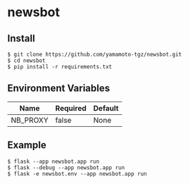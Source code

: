 # newsbot

## Install

```
$ git clone https://github.com/yamamoto-tgz/newsbot.git
$ cd newsbot
$ pip install -r requirements.txt
```

## Environment Variables

| Name     | Required | Default |
| -------- | -------- | ------- |
| NB_PROXY | false    | None    |

## Example

```
$ flask --app newsbot.app run
$ flask --debug --app newsbot.app run
$ flask -e newsbot.env --app newsbot.app run
```
